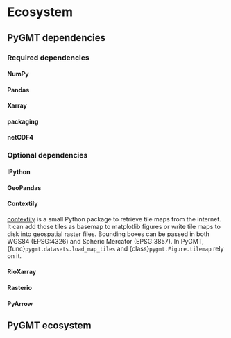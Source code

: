 # Ecosystem

## PyGMT dependencies

### Required dependencies

#### NumPy

#### Pandas

#### Xarray

#### packaging

#### netCDF4

### Optional dependencies

#### IPython

#### GeoPandas

#### Contextily

[contextily](https://contextily.readthedocs.io/) is a small Python package to retrieve
tile maps from the internet. It can add those tiles as basemap to matplotlib figures or
write tile maps to disk into geospatial raster files. Bounding boxes can be passed in
both WGS84 (EPSG:4326) and Spheric Mercator (EPSG:3857).
In PyGMT, {func}`pygmt.datasets.load_map_tiles` and {class}`pygmt.Figure.tilemap` rely
on it.

#### RioXarray

#### Rasterio

#### PyArrow

## PyGMT ecosystem
